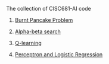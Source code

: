 The collection of CISC681-AI code

1. [Burnt Pancake Problem](hw1.py)

2. [Alpha-beta search](hw2.py)

3. [Q-learning](hw3.py)

4. [Perceptron and Logistic Regression](hw4.py)
